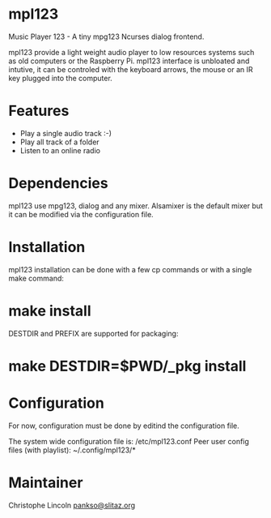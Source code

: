 mpl123
======

Music Player 123 - A tiny mpg123 Ncurses dialog frontend.

mpl123 provide a light weight audio player to low resources systems such
as old computers or the Raspberry Pi. mpl123 interface is unbloated and 
intutive, it can be controled with the keyboard arrows, the mouse or an
IR key plugged into the computer.

Features
========

  * Play a single audio track :-)
  * Play all track of a folder
  * Listen to an online radio

Dependencies
============
mpl123 use mpg123, dialog and any mixer. Alsamixer is the default mixer
but it can be modified via the configuration file.

Installation
============
mpl123 installation can be done with a few cp commands or with a single
make command:

# make install

DESTDIR and PREFIX are supported for packaging:

# make DESTDIR=$PWD/_pkg install

Configuration
=============
For now, configuration must be done by editind the configuration file.

The system wide configuration file is: /etc/mpl123.conf
Peer user config files (with playlist): ~/.config/mpl123/*

Maintainer
==========
Christophe Lincoln <pankso@slitaz.org>
